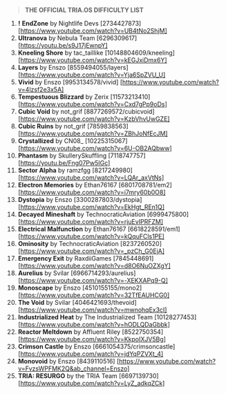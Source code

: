 > **THE OFFICIAL TRIA.OS DIFFICULTY LIST**

1. **!** **EndZone** by Nightlife Devs [2734427873] [https://www.youtube.com/watch?v=UB4tNo2ShjM] 
2. **Ultranova** by Nebula Team [6296309617] [https://youtu.be/s9J17jEwnpY]
3. **Kneeling Shore** by tac_taillike [10148804609/kneeling] [https://www.youtube.com/watch?v=kEGJxiDmx6Y]
4. **Layers** by Enszo [8559494055/layers] [https://www.youtube.com/watch?v=Yja6SpZVU_U]
5. **Vivid** by Enszo [9953134578/vivid] [https://www.youtube.com/watch?v=4lzsf2e3x5A]
6. **Tempestuous Blizzard** by Zerix [11573213410] [https://www.youtube.com/watch?v=Cxd7gPp9oDs]
7. **Cubic Void** by not_grif [8877269572/cubicvoid] [https://www.youtube.com/watch?v=KzbVhvUwGZE]
8. **Cubic Ruins** by not_grif [7859838563] [https://www.youtube.com/watch?v=ZBhJoNfEcJM]
9. **Crystallized** by CN08_ [10225315067] [https://www.youtube.com/watch?v=6U-OB2AQbww]
10. **Phantasm** by SkullerySkuffling [7118747757] [https://youtu.be/Fng07Pw5IGc]
11. **Sector Alpha** by ramzfgg [8217249980] [https://www.youtube.com/watch?v=LQAr_axVtNs]
12. **Electron Memories** by Ethan76167 [6801708781/em2] [https://www.youtube.com/watch?v=i7mry60b0O8] 
13. **Dystopia** by Enszo [3300287803/dystopia] [https://www.youtube.com/watch?v=EkHgt_REn1Q]
14. **Decayed Mineshaft** by TechnocraticAviation [6999475800] [https://www.youtube.com/watch?v=rjuEvIPRFZM]
15. **Electrical Malfunction** by Ethan76167 [6618228591/em1] [https://www.youtube.com/watch?v=kQquFCls1PE]
16. **Ominosity** by TechnocraticAviation [8237260520] [https://www.youtube.com/watch?v=_pzCh_G0EjA]
17. **Emergency Exit** by RaxdiiGames [7845448691] [https://www.youtube.com/watch?v=d8O6NuOZXgY]
18. **Aurelius** by Svilar [6966714293/aurelius] [https://www.youtube.com/watch?v=-XEKXAPq9-Q] 
19. **Monoscape** by Enszo [4510155155/mono2] [https://www.youtube.com/watch?v=32TfEAUHCG0] 
20. **The Void** by Svilar [4046421693/thevoid] [https://www.youtube.com/watch?v=mwnohqEx3cI]
21. **Industrialized Heat** by The Industrialized Team [10128277453] [https://www.youtube.com/watch?v=hODLQDaGbbk]
22. **Reactor Meltdown** by Affluent Riley [8522750354] [https://www.youtube.com/watch?v=KkpoIXJV5Bg] 
23. **Crimson Castle** by Enszo [6661054375/crimsoncastle] [https://www.youtube.com/watch?v=jdYqPZVXt_4]
24. **Monovoid** by Enszo [8439110516] [https://www.youtube.com/watch?v=FvzsWPFMK2Q&ab_channel=Enszo] 
25. **TRIA: RESURGO** by the TRIA Team [6697139730] [https://www.youtube.com/watch?v=LyZ_adkqZCk] 
